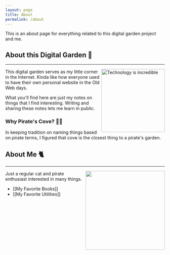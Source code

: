 ```yaml
---
layout: page
title: About
permalink: /about
---
```


This is an about page for everything related to this digital garden project and me.

## About this Digital Garden 🌱
---

<img src="https://pbs.twimg.com/media/DsFZADPX4AANZvz.jpg" alt="Technology is incredible" width="200" align="right">

This digital garden serves as my little corner in the Internet. Kinda like how everyone used to have their own personal website in the Old Web days.

What you'll find here are just my notes on things that I find interesting. Writing and sharing these notes lets me learn in public.

### Why Pirate's Cove? 🏴‍☠️
In keeping tradition on naming things based on pirate terms, I figured that cove is the closest thing to a pirate's garden.

## About Me 🐈
---

<img src="https://upload.wikimedia.org/wikipedia/commons/8/8f/Anne_Bonny%2C_Firing_Upon_the_Crew%2C_from_the_Pirates_of_the_Spanish_Main_series_%28N19%29_for_Allen_%26_Ginter_Cigarettes_MET_DP835030.jpg" width="250" align="right">


Just a regular cat and pirate enthusiast interested in many things.
- [[My Favorite Books]]
- [[My Favorite Utilities]]